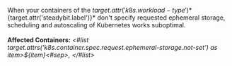 When your containers of the ${target.attr('k8s.workload-type')} *${target.attr('steadybit.label')}* don't specify requested ephemeral storage, scheduling and autoscaling of Kubernetes works suboptimal.
<br/>
<br/>
**Affected Containers:** *<#list target.attrs('k8s.container.spec.request.ephemeral-storage.not-set') as item>${item}<#sep>, </#list>*
